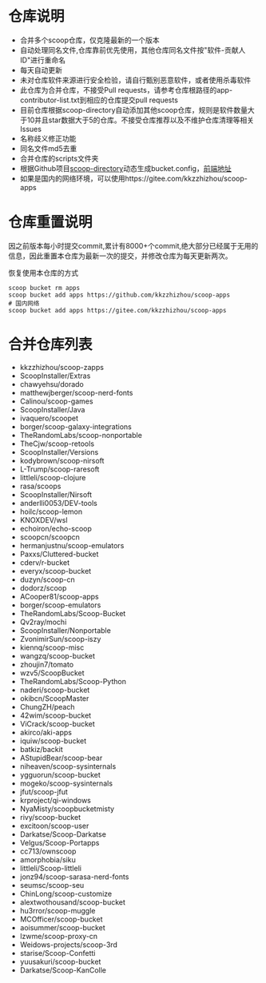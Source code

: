 # 仓库说明

- 合并多个scoop仓库，仅克隆最新的一个版本
- 自动处理同名文件,仓库靠前优先使用，其他仓库同名文件按"软件-贡献人ID"进行重命名
- 每天自动更新
- 未对仓库软件来源进行安全检验，请自行甄别恶意软件，或者使用杀毒软件
- 此仓库为合并仓库，不接受Pull requests，请参考仓库根路径的app-contributor-list.txt到相应的仓库提交pull requests
- 目前仓库根据scoop-directory自动添加其他scoop仓库，规则是软件数量大于10并且star数据大于5的仓库。不接受仓库推荐以及不维护仓库清理等相关Issues
- 名称歧义修正功能
- 同名文件md5去重
- 合并仓库的scripts文件夹
- 根据Github项目[scoop-directory](https://github.com/rasa/scoop-directory)动态生成bucket.config，[前端地址](https://rasa.github.io/scoop-directory/)
- 如果是国内的网络环境，可以使用https://gitee.com/kkzzhizhou/scoop-apps

# 仓库重置说明

因之前版本每小时提交commit,累计有8000+个commit,绝大部分已经属于无用的信息，因此重置本仓库为最新一次的提交，并修改仓库为每天更新两次。

恢复使用本仓库的方式

```
scoop bucket rm apps
scoop bucket add apps https://github.com/kkzzhizhou/scoop-apps
# 国内网络
scoop bucket add apps https://gitee.com/kkzzhizhou/scoop-apps
```

# 合并仓库列表

- kkzzhizhou/scoop-zapps
- ScoopInstaller/Extras
- chawyehsu/dorado
- matthewjberger/scoop-nerd-fonts
- Calinou/scoop-games
- ScoopInstaller/Java
- ivaquero/scoopet
- borger/scoop-galaxy-integrations
- TheRandomLabs/scoop-nonportable
- TheCjw/scoop-retools
- ScoopInstaller/Versions
- kodybrown/scoop-nirsoft
- L-Trump/scoop-raresoft
- littleli/scoop-clojure
- rasa/scoops
- ScoopInstaller/Nirsoft
- anderlli0053/DEV-tools
- hoilc/scoop-lemon
- KNOXDEV/wsl
- echoiron/echo-scoop
- scoopcn/scoopcn
- hermanjustnu/scoop-emulators
- Paxxs/Cluttered-bucket
- cderv/r-bucket
- everyx/scoop-bucket
- duzyn/scoop-cn
- dodorz/scoop
- ACooper81/scoop-apps
- borger/scoop-emulators
- TheRandomLabs/Scoop-Bucket
- Qv2ray/mochi
- ScoopInstaller/Nonportable
- ZvonimirSun/scoop-iszy
- kiennq/scoop-misc
- wangzq/scoop-bucket
- zhoujin7/tomato
- wzv5/ScoopBucket
- TheRandomLabs/Scoop-Python
- naderi/scoop-bucket
- okibcn/ScoopMaster
- ChungZH/peach
- 42wim/scoop-bucket
- ViCrack/scoop-bucket
- akirco/aki-apps
- iquiw/scoop-bucket
- batkiz/backit
- AStupidBear/scoop-bear
- niheaven/scoop-sysinternals
- ygguorun/scoop-bucket
- mogeko/scoop-sysinternals
- jfut/scoop-jfut
- krproject/qi-windows
- NyaMisty/scoopbucketmisty
- rivy/scoop-bucket
- excitoon/scoop-user
- Darkatse/Scoop-Darkatse
- Velgus/Scoop-Portapps
- cc713/ownscoop
- amorphobia/siku
- littleli/Scoop-littleli
- jonz94/scoop-sarasa-nerd-fonts
- seumsc/scoop-seu
- ChinLong/scoop-customize
- alextwothousand/scoop-bucket
- hu3rror/scoop-muggle
- MCOfficer/scoop-bucket
- aoisummer/scoop-bucket
- lzwme/scoop-proxy-cn
- Weidows-projects/scoop-3rd
- starise/Scoop-Confetti
- yuusakuri/scoop-bucket
- Darkatse/Scoop-KanColle
